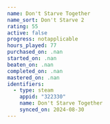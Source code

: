 ```yaml
---
name: Don't Starve Together
name_sort: Don't Starve 2
rating: 55
active: false
progress: notapplicable
hours_played: 77
purchased_on: .nan
started_on: .nan
beaten_on: .nan
completed_on: .nan
mastered_on: .nan
identifiers:
  - type: steam
    appid: "322330"
    name: Don't Starve Together
    synced_on: 2024-08-30
---
```

